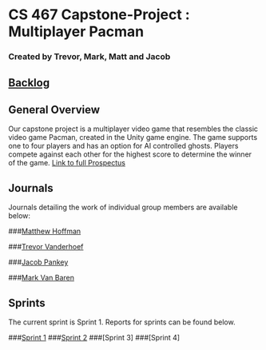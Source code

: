 # CS 467 Capstone-Project : Multiplayer Pacman 
### Created by Trevor, Mark, Matt and Jacob

## [Backlog](https://docs.google.com/spreadsheets/d/1DO89DcbxZEDntXi4WkBiVGwZVSokS-HG-yBSV7zPNXM/edit?usp=sharing)

## General Overview
Our capstone project is a multiplayer video game that resembles the classic video game Pacman, created in the Unity game engine. The game supports one to four players and has an option for AI controlled ghosts. Players compete against each other for the highest score to determine the winner of the game. [Link to full Prospectus](https://docs.google.com/document/d/1w3QglRPkQnScmR8t81AJAi6HHoZ7BEtoYM1gPeRQxXw/edit?usp=sharing)

## Journals
Journals detailing the work of individual group members are available below:

###[Matthew Hoffman](https://drive.google.com/open?id=1KrfcsN8Ud7JterrbeYxmvCfcwkMNy0g-Ohvjmbs0YLo)

###[Trevor Vanderhoef](https://docs.google.com/a/mail.gvsu.edu/document/d/1p5nhgjVDr4lmSvdh37ZBmpmJU0uqwjQCLABGsJ7l9IU/edit?usp=sharing)

###[Jacob Pankey](https://drive.google.com/open?id=1k2ezZWiedLUSGZnrOPsMOSYOCePhcGP449jAE24oG7g)

###[Mark Van Baren](https://docs.google.com/document/d/1pr1rmpV0dvmGcvoL8KPMQhhEgucA_Cl91b9o-OIoTg0/edit?usp=sharing)

## Sprints
The current sprint is Sprint 1. Reports for sprints can be found below.

###[Sprint 1](https://docs.google.com/document/d/1zcxfZ-WjmZB95j56o3px9AIDl_cnNH6M75o--U4XHCY/edit?usp=sharing)
###[Sprint 2](https://docs.google.com/document/d/1nPR8lxVH8VJc43JMvX3BnR9YzrNQS39lFFpaF9Q0bsw/edit?usp=sharing)
###[Sprint 3]
###[Sprint 4]
